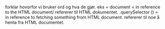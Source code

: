 forklar hovorfor vi bruker ord og hva de gjør. eks =
document = in reference to the HTML document/ refererer til HTML dokumentet.
.querySelector () = in reference to fetching something from HTML document. refererer til noe å henta fra HTML documentet. 